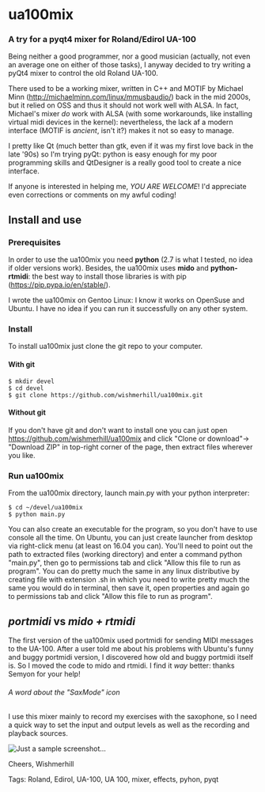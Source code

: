 # ua100mix
### A try for a pyqt4 mixer for Roland/Edirol UA-100


Being neither a good programmer, nor a good musician (actually, not even an average one on either of those tasks), 
I anyway decided to try writing a pyQt4 mixer to control the old Roland UA-100.

There used to be a working mixer, written in C++ and MOTIF by Michael Minn (http://michaelminn.com/linux/mmusbaudio/) back in the mid 2000s, but it relied on OSS and thus it should not work well with ALSA. In fact, Michael's mixer *do* work with ALSA (with some workarounds, like installing virtual midi devices in the kernel): nevertheless, the lack af a modern interface (MOTIF is *ancient*, isn't it?) makes it not so easy to manage.

I pretty like Qt (much better than gtk, even if it was my first love back in the late '90s) so I'm trying pyQt: python is easy enough for my poor programming skills and QtDesigner is a really good tool to create a nice interface.

If anyone is interested in helping me, *YOU ARE WELCOME*! I'd appreciate even corrections or comments on my 
awful coding!

## Install and use

### Prerequisites

In order to use the ua100mix you need **python** (2.7 is what I tested, no idea if older versions work). 
Besides, the ua100mix uses **mido** and **python-rtmidi**: the best way to install those libraries is with pip (https://pip.pypa.io/en/stable/).

I wrote the ua100mix on Gentoo Linux: I know it works on OpenSuse and Ubuntu. I have no idea if you can run it successfully on any other system.

### Install

To install ua100mix just clone the git repo to your computer. 

#### With git

```shell
$ mkdir devel
$ cd devel
$ git clone https://github.com/wishmerhill/ua100mix.git
```
#### Without git

If you don't have git and don't want to install one you can just open https://github.com/wishmerhill/ua100mix and click "Clone or download"-> "Download ZIP" in top-right corner of the page, then extract files wherever you like.

### Run ua100mix

From the ua100mix directory, launch main.py with your python interpreter:

```shell
$ cd ~/devel/ua100mix
$ python main.py
```

You can also create an executable for the program, so you don't have to use console all the time.
On Ubuntu, you can just create launcher from desktop via right-click menu (at least on 16.04 you can). You'll need to point out the path to extracted files (working directory) and enter a command python "main.py", then go to permissions tab and click "Allow this file to run as program".
You can do pretty much the same in any linux distributive by creating file with extension .sh in which you need to write pretty much the same you would do in terminal, then save it, open properties and again go to permissions tab and click "Allow this file to run as program".

## *portmidi* vs *mido + rtmidi*
The first version of the ua100mix used portmidi for sending MIDI messages to the UA-100. After a user told me about his problems with Ubuntu's funny and buggy portmidi version, I discovered how old and buggy portmidi itself is. So I moved the code to mido and rtmidi. I find it *way* better: thanks Semyon for your help!

###### A word about the "SaxMode" icon
I use this mixer mainly to record my exercises with the saxophone, so I need a quick way to set the input and output levels as well as the recording and playback sources.

![Just a sample screenshot...](/screenshots/ua-100_mix.png?raw=true "UA-100 Mixer at work")

Cheers,
Wishmerhill

Tags: Roland, Edirol, UA-100, UA 100, mixer, effects, pyhon, pyqt
